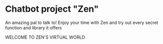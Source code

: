 # Chatbot project "Zen"

An amazing pal to talk to! Enjoy your time with Zen and try out every secret function and library it offers

WELCOME TO ZEN'S VIRTUAL WORLD 
